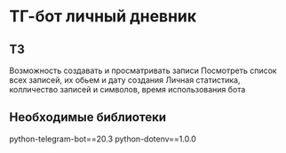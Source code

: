 # ТГ-бот личный дневник
## ТЗ
Возможность создавать и просматривать записи
Посмотреть список всех записей, их обьем и дату создания
Личная статистика, колличество записей и символов, время использования бота

## Необходимые библиотеки
python-telegram-bot==20.3
python-dotenv==1.0.0

